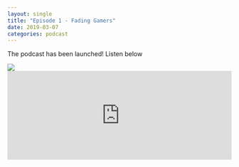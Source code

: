 ```yaml
---
layout: single
title: "Episode 1 - Fading Gamers"
date: 2019-03-07
categories: podcast
---
```


The podcast has been launched! Listen below

<a href="https://open.spotify.com/show/5u6qyzeOUh3gIfsuNpjJTj">
<img src=“/Images/Spotify.png”></a>

<iframe width="100%" height="200" src="https://player.whooshkaa.com/player/episode/id/341112?visual=true&sharing=true" frameborder="0" style="width: 100%; height: 200px"></iframe>

 


<!--stackedit_data:
eyJoaXN0b3J5IjpbLTM2NDAyNTg0NCwtMzY0MDI1ODQ0LDE0OT
E0MDY4OTIsMTEzMDIxODExNiwtMjA4ODc0NjYxMl19
-->
